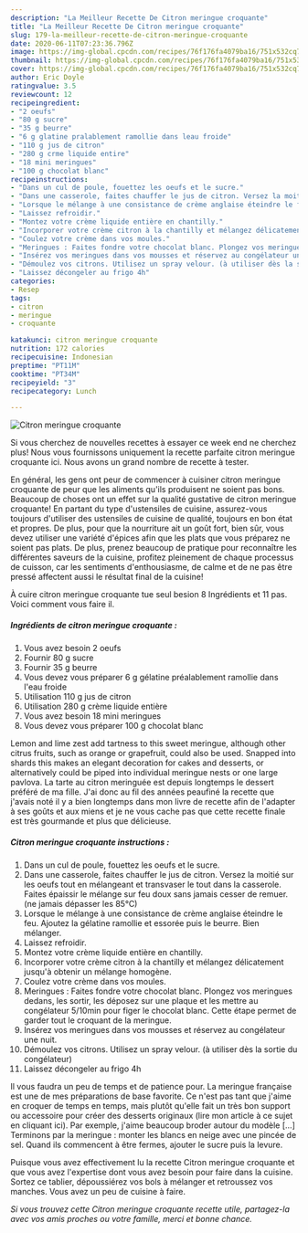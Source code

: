 ```yaml
---
description: "La Meilleur Recette De Citron meringue croquante"
title: "La Meilleur Recette De Citron meringue croquante"
slug: 179-la-meilleur-recette-de-citron-meringue-croquante
date: 2020-06-11T07:23:36.796Z
image: https://img-global.cpcdn.com/recipes/76f176fa4079ba16/751x532cq70/citron-meringue-croquante-photo-principale-de-la-recette.jpg
thumbnail: https://img-global.cpcdn.com/recipes/76f176fa4079ba16/751x532cq70/citron-meringue-croquante-photo-principale-de-la-recette.jpg
cover: https://img-global.cpcdn.com/recipes/76f176fa4079ba16/751x532cq70/citron-meringue-croquante-photo-principale-de-la-recette.jpg
author: Eric Doyle
ratingvalue: 3.5
reviewcount: 12
recipeingredient:
- "2 oeufs"
- "80 g sucre"
- "35 g beurre"
- "6 g glatine pralablement ramollie dans leau froide"
- "110 g jus de citron"
- "280 g crme liquide entire"
- "18 mini meringues"
- "100 g chocolat blanc"
recipeinstructions:
- "Dans un cul de poule, fouettez les oeufs et le sucre."
- "Dans une casserole, faites chauffer le jus de citron. Versez la moitié sur les oeufs tout en mélangeant et transvaser le tout dans la casserole. Faites épaissir le mélange sur feu doux sans jamais cesser de remuer. (ne jamais dépasser les 85°C)"
- "Lorsque le mélange à une consistance de crème anglaise éteindre le feu. Ajoutez la gélatine ramollie et essorée puis le beurre. Bien mélanger."
- "Laissez refroidir."
- "Montez votre crème liquide entière en chantilly."
- "Incorporer votre crème citron à la chantilly et mélangez délicatement jusqu&#39;à obtenir un mélange homogène."
- "Coulez votre crème dans vos moules."
- "Meringues : Faites fondre votre chocolat blanc. Plongez vos meringues dedans, les sortir, les déposez sur une plaque et les mettre au congélateur 5/10min pour figer le chocolat blanc. Cette étape permet de garder tout le croquant de la meringue."
- "Insérez vos meringues dans vos mousses et réservez au congélateur une nuit."
- "Démoulez vos citrons. Utilisez un spray velour. (à utiliser dès la sortie du congélateur)"
- "Laissez décongeler au frigo 4h"
categories:
- Resep
tags:
- citron
- meringue
- croquante

katakunci: citron meringue croquante 
nutrition: 172 calories
recipecuisine: Indonesian
preptime: "PT11M"
cooktime: "PT34M"
recipeyield: "3"
recipecategory: Lunch

---
```



![Citron meringue croquante](https://img-global.cpcdn.com/recipes/76f176fa4079ba16/751x532cq70/citron-meringue-croquante-photo-principale-de-la-recette.jpg)

Si vous cherchez de nouvelles recettes à essayer ce week end ne cherchez plus! Nous vous fournissons uniquement la recette parfaite citron meringue croquante ici. Nous avons un grand nombre de recette à tester.

En général, les gens ont peur de commencer à cuisiner citron meringue croquante de peur que les aliments qu'ils produisent ne soient pas bons. Beaucoup de choses ont un effet sur la qualité gustative de citron meringue croquante! En partant du type d'ustensiles de cuisine, assurez-vous toujours d'utiliser des ustensiles de cuisine de qualité, toujours en bon état et propres. De plus, pour que la nourriture ait un goût fort, bien sûr, vous devez utiliser une variété d'épices afin que les plats que vous préparez ne soient pas plats. De plus, prenez beaucoup de pratique pour reconnaître les différentes saveurs de la cuisine, profitez pleinement de chaque processus de cuisson, car les sentiments d'enthousiasme, de calme et de ne pas être pressé affectent aussi le résultat final de la cuisine!

<!--inarticleads1-->

À cuire citron meringue croquante tue seul besion 8 Ingrédients et 11 pas. Voici comment vous faire il.

##### Ingrédients de citron meringue croquante :

1. Vous avez besoin 2 oeufs
1. Fournir 80 g sucre
1. Fournir 35 g beurre
1. Vous devez vous préparer 6 g gélatine préalablement ramollie dans l&#39;eau froide
1. Utilisation 110 g jus de citron
1. Utilisation 280 g crème liquide entière
1. Vous avez besoin 18 mini meringues
1. Vous devez vous préparer 100 g chocolat blanc


Lemon and lime zest add tartness to this sweet meringue, although other citrus fruits, such as orange or grapefruit, could also be used. Snapped into shards this makes an elegant decoration for cakes and desserts, or alternatively could be piped into individual meringue nests or one large pavlova. La tarte au citron meringuée est depuis longtemps le dessert préféré de ma fille. J&#39;ai donc au fil des années peaufiné la recette que j&#39;avais noté il y a bien longtemps dans mon livre de recette afin de l&#39;adapter à ses goûts et aux miens et je ne vous cache pas que cette recette finale est très gourmande et plus que délicieuse. 

<!--inarticleads2-->

##### Citron meringue croquante instructions :

1. Dans un cul de poule, fouettez les oeufs et le sucre.
1. Dans une casserole, faites chauffer le jus de citron. Versez la moitié sur les oeufs tout en mélangeant et transvaser le tout dans la casserole. Faites épaissir le mélange sur feu doux sans jamais cesser de remuer. (ne jamais dépasser les 85°C)
1. Lorsque le mélange à une consistance de crème anglaise éteindre le feu. Ajoutez la gélatine ramollie et essorée puis le beurre. Bien mélanger.
1. Laissez refroidir.
1. Montez votre crème liquide entière en chantilly.
1. Incorporer votre crème citron à la chantilly et mélangez délicatement jusqu&#39;à obtenir un mélange homogène.
1. Coulez votre crème dans vos moules.
1. Meringues : Faites fondre votre chocolat blanc. Plongez vos meringues dedans, les sortir, les déposez sur une plaque et les mettre au congélateur 5/10min pour figer le chocolat blanc. Cette étape permet de garder tout le croquant de la meringue.
1. Insérez vos meringues dans vos mousses et réservez au congélateur une nuit.
1. Démoulez vos citrons. Utilisez un spray velour. (à utiliser dès la sortie du congélateur)
1. Laissez décongeler au frigo 4h


Il vous faudra un peu de temps et de patience pour. La meringue française est une de mes préparations de base favorite. Ce n&#39;est pas tant que j&#39;aime en croquer de temps en temps, mais plutôt qu&#39;elle fait un très bon support ou accessoire pour créer des desserts originaux (lire mon article à ce sujet en cliquant ici). Par exemple, j&#39;aime beaucoup broder autour du modèle […] Terminons par la meringue : monter les blancs en neige avec une pincée de sel. Quand ils commencent à être fermes, ajouter le sucre puis la levure. 

<!--inarticleads1-->

<p>
Puisque vous avez effectivement lu la recette Citron meringue croquante et que vous avez l'expertise dont vous avez besoin pour faire dans la cuisine. Sortez ce tablier, dépoussiérez vos bols à mélanger et retroussez vos manches. Vous avez un peu de cuisine à faire.
</p>

<p>
<i>Si vous trouvez cette Citron meringue croquante recette utile, partagez-la avec vos amis proches ou votre famille, merci et bonne chance.</i>
</p>

